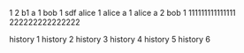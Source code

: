 1
2
b1
a 1
bob 1
    sdf
alice 1
alice a 1
alice a 2
bob 1
111111111111111
222222222222222


history 1
history 2
history 3
history 4
history 5
history 6
